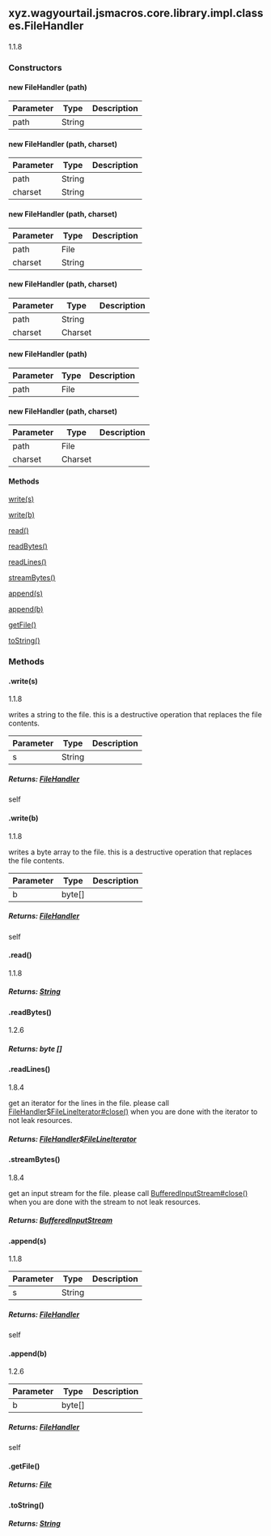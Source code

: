 

xyz.wagyourtail.jsmacros.core.library.impl.classes.FileHandler
--------------------------------------------------------------

#### 

1.1.8

### Constructors

#### new FileHandler (path)

| Parameter | Type | Description |
|---|---|---|
| path | String |  |


#### new FileHandler (path, charset)

| Parameter | Type | Description |
|---|---|---|
| path | String |  |
| charset | String |  |


#### new FileHandler (path, charset)

| Parameter | Type | Description |
|---|---|---|
| path | File |  |
| charset | String |  |


#### new FileHandler (path, charset)

| Parameter | Type | Description |
|---|---|---|
| path | String |  |
| charset | Charset |  |


#### new FileHandler (path)

| Parameter | Type | Description |
|---|---|---|
| path | File |  |


#### new FileHandler (path, charset)

| Parameter | Type | Description |
|---|---|---|
| path | File |  |
| charset | Charset |  |



#### Methods

[write(s)](#write-String-)


[write(b)](#write-byte[]-)


[read()](#read-)


[readBytes()](#readBytes-)


[readLines()](#readLines-)


[streamBytes()](#streamBytes-)


[append(s)](#append-String-)


[append(b)](#append-byte[]-)


[getFile()](#getFile-)


[toString()](#toString-)



### Methods

#### .write(s)

1.1.8

writes a string to the file. this is a destructive operation that replaces the file contents.

| Parameter | Type | Description |
|---|---|---|
| s | String |  |

##### Returns: [FileHandler](#)

self



#### .write(b)

1.1.8

writes a byte array to the file. this is a destructive operation that replaces the file contents.

| Parameter | Type | Description |
|---|---|---|
| b | byte[] |  |

##### Returns: [FileHandler](#)

self



#### .read()

1.1.8


##### Returns: [String](https://docs.oracle.com/javase/8/docs/api/index.html?java/lang/String.html)



#### .readBytes()

1.2.6


##### Returns: byte []



#### .readLines()

1.8.4

get an iterator for the lines in the file.
please call [FileHandler$FileLineIterator#close()](1.9.2/xyz/wagyourtail/jsmacros/core/library/impl/classes/FileHandler.FileLineIterator.html#close-) when you are done with the iterator to not leak resources.


##### Returns: [FileHandler$FileLineIterator](1.9.2/xyz/wagyourtail/jsmacros/core/library/impl/classes/FileHandler.FileLineIterator.html)



#### .streamBytes()

1.8.4

get an input stream for the file.
please call [BufferedInputStream#close()](https://docs.oracle.com/javase/8/docs/api/index.html?java/io/BufferedInputStream.html) when you are done with the stream to not leak resources.


##### Returns: [BufferedInputStream](https://docs.oracle.com/javase/8/docs/api/index.html?java/io/BufferedInputStream.html)



#### .append(s)

1.1.8

| Parameter | Type | Description |
|---|---|---|
| s | String |  |

##### Returns: [FileHandler](#)

self



#### .append(b)

1.2.6

| Parameter | Type | Description |
|---|---|---|
| b | byte[] |  |

##### Returns: [FileHandler](#)

self



#### .getFile()


##### Returns: [File](https://docs.oracle.com/javase/8/docs/api/index.html?java/io/File.html)



#### .toString()


##### Returns: [String](https://docs.oracle.com/javase/8/docs/api/index.html?java/lang/String.html)




